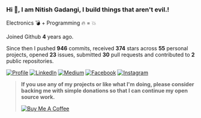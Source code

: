 ### Hi 👋, I am Nitish Gadangi, I build things that aren't evil.!

Electronics 💣 + Programming 🔥 = 💥 

Joined Github **4** years ago.

Since then I pushed **946** commits, received **374** stars across **55** personal projects, opened **23** issues, submitted **30** pull requests and contributed to **2** public repositories.


[![Profile](https://img.shields.io/badge/Website-red.svg?style=for-the-badge&logo=google-chrome&logoColor=white)](https://nitishgadangi.github.io/)
[![LinkedIn](https://img.shields.io/badge/LinkedIn-blue.svg?style=for-the-badge&logo=linkedin)](https://in.linkedin.com/in/Nitish-Gadangi/)
[![Medium](https://img.shields.io/badge/medium-black.svg?style=for-the-badge&logo=medium)](https://medium.com/@nitishgadangi)
[![Facebook](https://img.shields.io/badge/facebook-blue.svg?style=for-the-badge&logo=facebook&logoColor=white)](https://www.facebook.com/nitish.gadangi)
[![Instagram](https://img.shields.io/badge/Instagram-red.svg?style=for-the-badge&logo=instagram&logoColor=white)](https://www.instagram.com/so_called_geek/)

> **If you use any of my projects or like what I'm doing, please consider backing me with simple donations so that I can continue my open source work.**
>
> [![Buy Me A Coffee](https://bmc-cdn.nyc3.digitaloceanspaces.com/BMC-button-images/custom_images/orange_img.png)](https://nitishgadangi.github.io/?buy_me_coffee)
